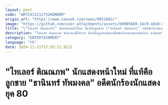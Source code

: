 ```yaml
---
layout: post
code: "ART2411211752KQNN0M"
origin_url: "https://www.sanook.com/news/9651682/"
image: "https://github.com/user-attachments/assets/b0905660-16c9-4de8-a221-a9df4139f9bf"
title: "\"ไทเลอร์ ติณณภพ\" นักแสดงหน้าใหม่ ที่แท้คือลูกชาย \"ธานินทร์ ทัพมงคล\" อดีตนักร้องนักแสดงยุค 80"
description: "ไทเลอร์ ติณณภพ นักแสดงซีรีส์วาย ที่แท้คือลูกชายของอดีตนักร้องนายแบบนักร้อง ธานินทร์ ทัพมงคล หล่อได้พ่อจริงๆ   "
category: "ENTERTAINMENT"
language: "th"
date: 2024-11-21T17:55:21.921Z
---
```


# "ไทเลอร์ ติณณภพ" นักแสดงหน้าใหม่ ที่แท้คือลูกชาย "ธานินทร์ ทัพมงคล" อดีตนักร้องนักแสดงยุค 80